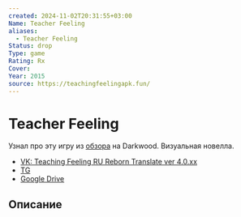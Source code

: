 ```yaml
---
created: 2024-11-02T20:31:55+03:00
Name: Teacher Feeling
aliases:
  - Teacher Feeling
Status: drop
Type: game
Rating: Rx
Cover: 
Year: 2015
source: https://teachingfeelingapk.fun/
---
```


# Teacher Feeling

Узнал про эту игру из [обзора](https://youtu.be/mmgpe1oX1v0?si=lXWwQcknLnA8xobW) на Darkwood. Визуальная новелла.

 - [VK: Teaching Feeling RU Reborn Translate ver 4.0.xx](https://vk.com/novelstranslate)
 - [TG](https://t.me/+A-80psIkJbg3NzQy)
 - [Google Drive](https://drive.google.com/drive/u/0/folders/1P0JzafO-MEeT79yUzuB3woLPgNOiQiXq?hl=ru)

## Описание


